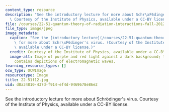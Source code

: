 ```yaml
---
content_type: resource
description: "See the introductory lecture for more about Schr\xF6dinger's virus.\
  \ Courtesy of the Institute of Physics, available under a CC-BY license."
file: /courses/22-51-quantum-theory-of-radiation-interactions-fall-2012/d8a34810437df914ef4d9469678e86e2_22-51f12.jpg
file_type: image/jpeg
image_metadata:
  caption: "See the [introductory lecture](/courses/22-51-quantum-theory-of-radiation-interactions-fall-2012/pages/lecture-notes)\
    \ for more about Schr\xF6dinger's virus. (Courtesy of the Institute of Physics,\
    \ available under a CC-BY license.)"
  credit: Courtesy of the Institute of Physics, available under a CC-BY license.
  image-alt: Image of purple and red light against a dark background; the purple light
    contains depictions of electromagnetic waves.
learning_resource_types: []
ocw_type: OCWImage
resourcetype: Image
title: 22-51f12.jpg
uid: d8a34810-437d-f914-ef4d-9469678e86e2
---
```

See the introductory lecture for more about Schrödinger's virus. Courtesy of the Institute of Physics, available under a CC-BY license.


